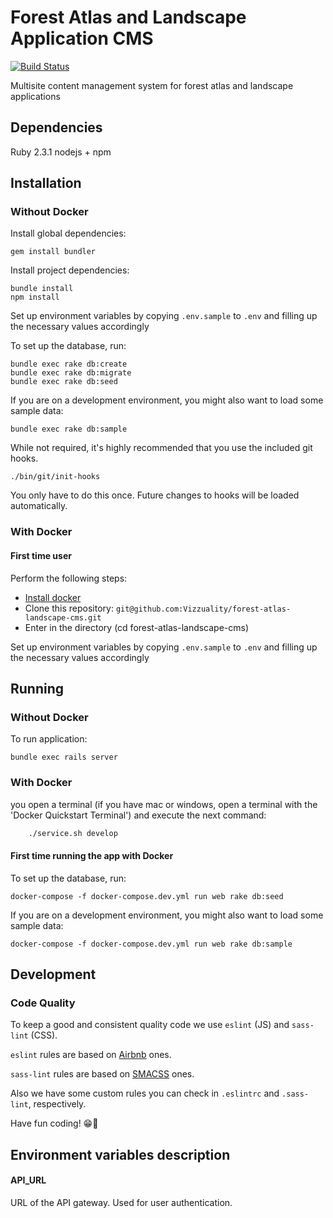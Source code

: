 # Forest Atlas and Landscape Application CMS

[![Build Status](https://travis-ci.org/Vizzuality/forest-atlas-landscape-cms.svg?branch=master)](https://travis-ci.org/Vizzuality/forest-atlas-landscape-cms)

Multisite content management system for forest atlas and landscape applications

## Dependencies

Ruby 2.3.1
nodejs + npm


## Installation

### Without Docker

Install global dependencies:

    gem install bundler

Install project dependencies:

    bundle install
    npm install

Set up environment variables by copying `.env.sample` to `.env` and filling up the necessary values accordingly

To set up the database, run:

    bundle exec rake db:create
    bundle exec rake db:migrate
    bundle exec rake db:seed

If you are on a development environment, you might also want to load some sample data:

    bundle exec rake db:sample

While not required, it's highly recommended that you use the included git hooks. 

    ./bin/git/init-hooks
    
You only have to do this once. Future changes to hooks will be loaded automatically.

### With Docker

#### First time user

Perform the following steps:
* [Install docker](https://docs.docker.com/engine/installation/)
* Clone this repository: ```git@github.com:Vizzuality/forest-atlas-landscape-cms.git```
* Enter in the directory (cd forest-atlas-landscape-cms)

Set up environment variables by copying `.env.sample` to `.env` and filling up the necessary values accordingly



## Running

### Without Docker

To run application:

    bundle exec rails server
    
### With Docker

you open a terminal (if you have mac or windows, open a terminal with the 'Docker Quickstart Terminal') and execute the next command:

```bash
    ./service.sh develop

```

#### First time running the app with Docker
To set up the database, run:

    docker-compose -f docker-compose.dev.yml run web rake db:seed

If you are on a development environment, you might also want to load some sample data:

    docker-compose -f docker-compose.dev.yml run web rake db:sample
    

## Development

### Code Quality

To keep a good and consistent quality code we use `eslint` (JS) and `sass-lint` (CSS).

`eslint` rules are based on [Airbnb](http://airbnb.io/javascript/) ones.

`sass-lint` rules are based on [SMACSS](https://github.com/brigade/scss-lint/blob/master/data/property-sort-orders/smacss.txt) ones.

Also we have some custom rules you can check in `.eslintrc` and `.sass-lint`, respectively.

Have fun coding! 😁🌲


## Environment variables description

#### API_URL

URL of the API gateway. Used for user authentication.
